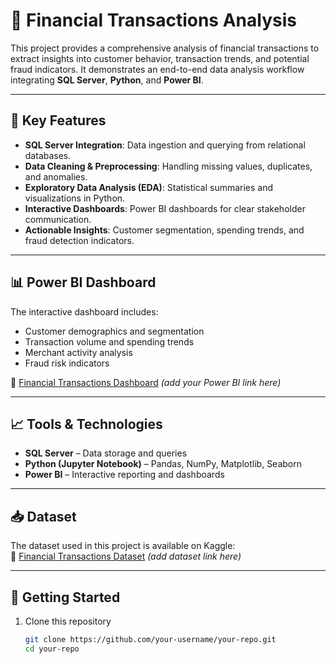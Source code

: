 # 🏦 Financial Transactions Analysis

This project provides a comprehensive analysis of financial transactions to extract insights into customer behavior, transaction trends, and potential fraud indicators. It demonstrates an end-to-end data analysis workflow integrating **SQL Server**, **Python**, and **Power BI**.

---

## 🔑 Key Features
- **SQL Server Integration**: Data ingestion and querying from relational databases.  
- **Data Cleaning & Preprocessing**: Handling missing values, duplicates, and anomalies.  
- **Exploratory Data Analysis (EDA)**: Statistical summaries and visualizations in Python.  
- **Interactive Dashboards**: Power BI dashboards for clear stakeholder communication.  
- **Actionable Insights**: Customer segmentation, spending trends, and fraud detection indicators.  

---

## 📊 Power BI Dashboard
The interactive dashboard includes:  
- Customer demographics and segmentation  
- Transaction volume and spending trends  
- Merchant activity analysis  
- Fraud risk indicators  

🔗 [Financial Transactions Dashboard](#) *(add your Power BI link here)*  

---

## 📈 Tools & Technologies
- **SQL Server** – Data storage and queries  
- **Python (Jupyter Notebook)** – Pandas, NumPy, Matplotlib, Seaborn  
- **Power BI** – Interactive reporting and dashboards  

---

## 📥 Dataset
The dataset used in this project is available on Kaggle:  
🔗 [Financial Transactions Dataset](#) *(add dataset link here)*  

---

## 🚀 Getting Started
1. Clone this repository  
   ```bash
   git clone https://github.com/your-username/your-repo.git
   cd your-repo
